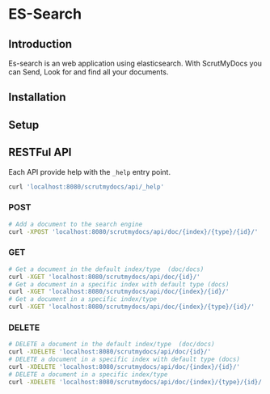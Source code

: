 ES-Search
=========

Introduction
------------

Es-search is an web application using elasticsearch.
With ScrutMyDocs you can Send, Look for and find all your documents.
 

Installation
------------



Setup
-----


RESTFul API
-----------

Each API provide help with the `_help` entry point.

```sh
curl 'localhost:8080/scrutmydocs/api/_help'    					 
```


### POST

```sh
# Add a document to the search engine
curl -XPOST 'localhost:8080/scrutmydocs/api/doc/{index}/{type}/{id}/'    					 
```

### GET
 
```sh
# Get a document in the default index/type  (doc/docs)
curl -XGET 'localhost:8080/scrutmydocs/api/doc/{id}/'     	 
# Get a document in a specific index with default type (docs)
curl -XGET 'localhost:8080/scrutmydocs/api/doc/{index}/{id}/' 
# Get a document in a specific index/type
curl -XGET 'localhost:8080/scrutmydocs/api/doc/{index}/{type}/{id}/'   			 	     
```

### DELETE

```sh
# DELETE a document in the default index/type  (doc/docs)
curl -XDELETE 'localhost:8080/scrutmydocs/api/doc/{id}/'         
# DELETE a document in a specific index with default type (docs)
curl -XDELETE 'localhost:8080/scrutmydocs/api/doc/{index}/{id}/'  
# DELETE a document in a specific index/type
curl -XDELETE 'localhost:8080/scrutmydocs/api/doc/{index}/{type}/{id}/'    			 	    
```

